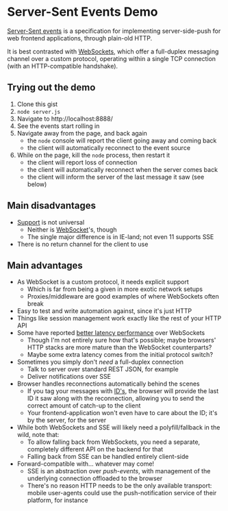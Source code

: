 # Server-Sent Events Demo

[Server-Sent events](https://developer.mozilla.org/en-US/docs/Server-sent_events/Using_server-sent_events) is a specification for implementing server-side-push for web frontend applications, through plain-old HTTP.

It is best contrasted with [WebSockets](https://developer.mozilla.org/en/docs/WebSockets), which offer a full-duplex messaging channel over a custom protocol, operating within a single TCP connection (with an HTTP-compatible handshake).

## Trying out the demo

 1. Clone this gist
 1. `node server.js`
 1. Navigate to http://localhost:8888/
 1. See the events start rolling in
 1. Navigate away from the page, and back again
    * the `node` console will report the client going away and coming back
    * the client will automatically reconnect to the event source
 1. While on the page, kill the `node` process, then restart it
    * the client will report loss of connection
    * the client will automatically reconnect when the server comes back
    * the client will inform the server of the last message it saw (see below)

## Main disadvantages

 * [Support](http://caniuse.com/#feat=eventsource) is not universal
    * Neither is [WebSocket](http://caniuse.com/#search=websockets)'s, though
    * The single major difference is in IE-land; not even 11 supports SSE
 * There is no return channel for the client to use

## Main advantages

 * As WebSocket is a custom protocol, it needs explicit support
    * Which is far from being a given in more exotic network setups
    * Proxies/middleware are good examples of where WebSockets often break
 * Easy to test and write automation against, since it's just HTTP
 * Things like session management work exactly like the rest of your HTTP API
 * Some have reported [better latency performance](http://matthiasnehlsen.com/blog/2013/05/01/server-sent-events-vs-websockets/) over WebSockets
    * Though I'm not entirely sure how that's possible; maybe browsers' HTTP stacks are more mature than the WebSocket counterparts?
    * Maybe some extra latency comes from the initial protocol switch?
 * Sometimes you simply don't *need* a full-duplex connection
    * Talk to server over standard REST JSON, for example
    * Deliver notifications over SSE
 * Browser handles reconnections automatically behind the scenes
    * If you tag your messages with [ID's](http://www.html5rocks.com/en/tutorials/eventsource/basics/#toc-event-stream-format), the browser will provide the last ID it saw along with the reconnection, allowing you to send the correct amount of catch-up to the client
    * Your frontend-application won't even have to care about the ID; it's by the server, for the server
 * While both WebSockets and SSE will likely need a polyfill/fallback in the wild, note that:
    * To allow falling back from WebSockets, you need a separate, completely different API on the backend for that
    * Falling back from SSE can be handled entirely client-side
 * Forward-compatible with... whatever may come!
    * SSE is an abstraction over *push-events*, with management of the underlying connection offloaded to the browser
    * There's no reason HTTP needs to be the only available transport: mobile user-agents could use the push-notification service of their platform, for instance
